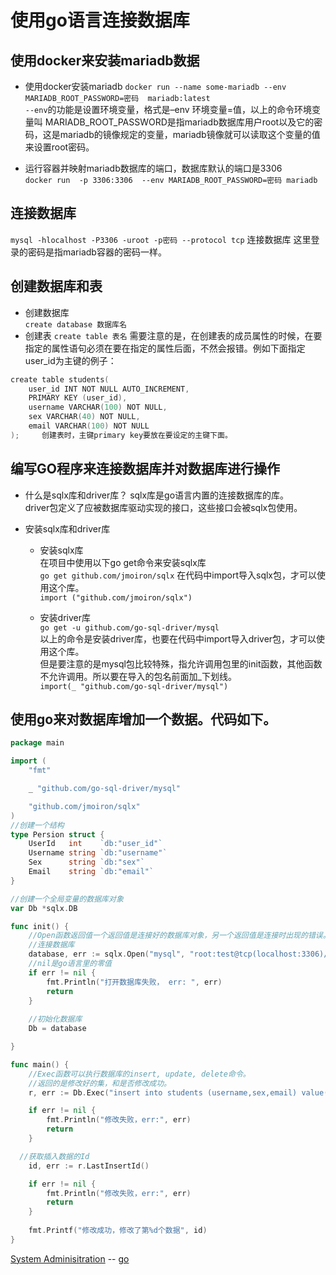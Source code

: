 # 使用go语言连接数据库

使用docker来安装mariadb数据     
----------------------------
- 使用docker安装mariadb
`docker run --name some-mariadb --env MARIADB_ROOT_PASSWORD=密码  mariadb:latest`      
`--env`的功能是设置环境变量，格式是–env 环境变量=值，以上的命令环境变量叫 MARIADB_ROOT_PASSWORD是指mariadb数据库用户root以及它的密码，这是mariadb的镜像规定的变量，mariadb镜像就可以读取这个变量的值来设置root密码。

- 运行容器并映射mariadb数据库的端口，数据库默认的端口是3306    
`docker run  -p 3306:3306  --env MARIADB_ROOT_PASSWORD=密码 mariadb`           

连接数据库        
--------------------------
`mysql -hlocalhost -P3306 -uroot -p密码 --protocol tcp` 连接数据库 这里登录的密码是指mariadb容器的密码一样。    

创建数据库和表    
--------------------------
- 创建数据库    
  `create database 数据库名`    
- 创建表
  `create table 表名`
需要注意的是，在创建表的成员属性的时候，在要指定的属性语句必须在要在指定的属性后面，不然会报错。例如下面指定user_id为主键的例子：        
```go
create table students(
	user_id INT NOT NULL AUTO_INCREMENT,
	PRIMARY KEY (user_id),
	username VARCHAR(100) NOT NULL,
	sex VARCHAR(40) NOT NULL,
	email VARCHAR(100) NOT NULL		
);     创建表时，主键primary key要放在要设定的主键下面。
```
编写GO程序来连接数据库并对数据库进行操作
---------------------------------------------
- 什么是sqlx库和driver库？
  sqlx库是go语言内置的连接数据库的库。   
  driver包定义了应被数据库驱动实现的接口，这些接口会被sqlx包使用。    

- 安装sqlx库和driver库   
  - 安装sqlx库   
    在项目中使用以下go get命令来安装sqlx库      
    `go get github.com/jmoiron/sqlx`
    在代码中import导入sqlx包，才可以使用这个库。    
    `import ("github.com/jmoiron/sqlx") `      

  - 安装driver库    
    `go get -u github.com/go-sql-driver/mysql`   
    以上的命令是安装driver库，也要在代码中import导入driver包，才可以使用这个库。    
    但是要注意的是mysql包比较特殊，指允许调用包里的init函数，其他函数不允许调用。所以要在导入的包名前面加_下划线。     
    `import(_ "github.com/go-sql-driver/mysql")`   

使用go来对数据库增加一个数据。代码如下。    
----------------------------------------
```go
package main

import (
	"fmt"

	_ "github.com/go-sql-driver/mysql"

	"github.com/jmoiron/sqlx"
)
//创建一个结构
type Persion struct {
	UserId   int    `db:"user_id"`
	Username string `db:"username"`
	Sex      string `db:"sex"`
	Email    string `db:"email"`
}

//创建一个全局变量的数据库对象
var Db *sqlx.DB

func init() {
	//Open函数返回值一个返回值是连接好的数据库对象，另一个返回值是连接时出现的错误。如果错误err不为空，否则为空。这是go语言的错误处理机制。
	//连接数据库
	database, err := sqlx.Open("mysql", "root:test@tcp(localhost:3306)/test")
	//nil是go语言里的零值
	if err != nil {
		fmt.Println("打开数据库失败， err: ", err)
		return
	}
  
	//初始化数据库
	Db = database

}

func main() {
	//Exec函数可以执行数据库的insert, update, delete命令。
	//返回的是修改好的集，和是否修改成功。
	r, err := Db.Exec("insert into students (username,sex,email) value(?,?,?)", "stu02", "girl", "stu01@qq2.com")

	if err != nil {
		fmt.Println("修改失败，err:", err)
		return
	}

  //获取插入数据的Id
	id, err := r.LastInsertId()

	if err != nil {
		fmt.Println("修改失败，err:", err)
		return
	}
  
	fmt.Printf("修改成功，修改了第%d个数据", id)
}

```
[System Adminisitration](../system_adminisitration.md) -- [go](go.md)

